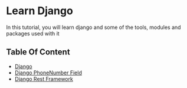 # Learn Django

In this tutorial, you will learn django and some of the tools, modules and
packages used with it

## Table Of Content

- [Django](./django/index.md)
- [Django PhoneNumber Field](./django-phonenumber-field/django-phonenumber-field.md)
- [Django Rest Framework](./djangorestframework/index.md)
